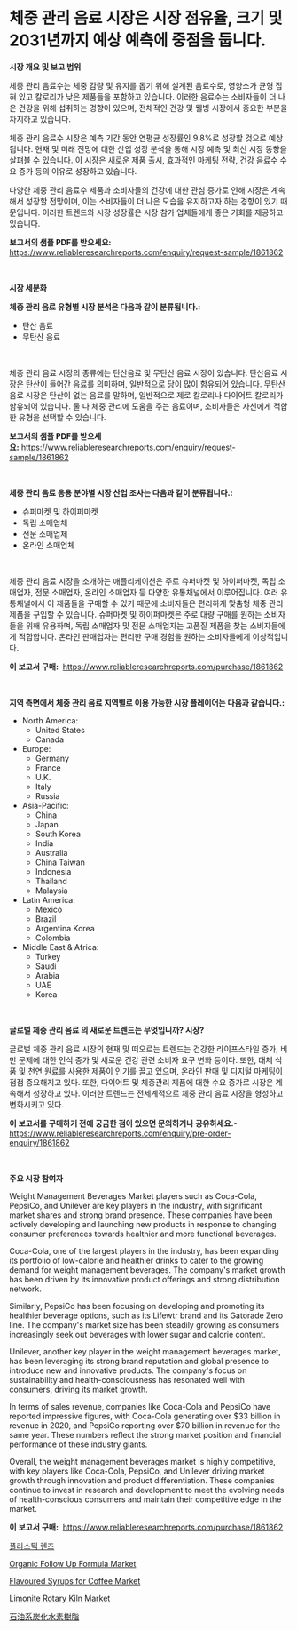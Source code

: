 <p><h1>체중 관리 음료 시장은 시장 점유율, 크기 및 2031년까지 예상 예측에 중점을 둡니다.</h1></p><p><strong>시장 개요 및 보고 범위</strong></p>
<p><p>체중 관리 음료수는 체중 감량 및 유지를 돕기 위해 설계된 음료수로, 영양소가 균형 잡혀 있고 칼로리가 낮은 제품들을 포함하고 있습니다. 이러한 음료수는 소비자들이 더 나은 건강을 위해 섭취하는 경향이 있으며, 전체적인 건강 및 웰빙 시장에서 중요한 부분을 차지하고 있습니다.</p><p>체중 관리 음료수 시장은 예측 기간 동안 연평균 성장률인 9.8%로 성장할 것으로 예상됩니다. 현재 및 미래 전망에 대한 산업 성장 분석을 통해 시장 예측 및 최신 시장 동향을 살펴볼 수 있습니다. 이 시장은 새로운 제품 출시, 효과적인 마케팅 전략, 건강 음료수 수요 증가 등의 이유로 성장하고 있습니다.</p><p>다양한 체중 관리 음료수 제품과 소비자들의 건강에 대한 관심 증가로 인해 시장은 계속해서 성장할 전망이며, 이는 소비자들이 더 나은 모습을 유지하고자 하는 경향이 있기 때문입니다. 이러한 트렌드와 시장 성장률은 시장 참가 업체들에게 좋은 기회를 제공하고 있습니다.</p></p>
<p><strong>보고서의 샘플 PDF를 받으세요:</strong> <a href="https://www.reliableresearchreports.com/enquiry/request-sample/1861862">https://www.reliableresearchreports.com/enquiry/request-sample/1861862</a></p>
<p>&nbsp;</p>
<p><strong>시장 세분화</strong></p>
<p><strong>체중 관리 음료 유형별 시장 분석은 다음과 같이 분류됩니다.:</strong></p>
<p><ul><li>탄산 음료</li><li>무탄산 음료</li></ul></p>
<p>&nbsp;</p>
<p><p>체중 관리 음료 시장의 종류에는 탄산음료 및 무탄산 음료 시장이 있습니다. 탄산음료 시장은 탄산이 들어간 음료를 의미하며, 일반적으로 당이 많이 함유되어 있습니다. 무탄산 음료 시장은 탄산이 없는 음료를 말하며, 일반적으로 제로 칼로리나 다이어트 칼로리가 함유되어 있습니다. 둘 다 체중 관리에 도움을 주는 음료이며, 소비자들은 자신에게 적합한 유형을 선택할 수 있습니다.</p></p>
<p><strong>보고서의 샘플 PDF를 받으세요:</strong>&nbsp;<a href="https://www.reliableresearchreports.com/enquiry/request-sample/1861862">https://www.reliableresearchreports.com/enquiry/request-sample/1861862</a></p>
<p>&nbsp;</p>
<p><strong> 체중 관리 음료 응용 분야별 시장 산업 조사는 다음과 같이 분류됩니다.:</strong></p>
<p><ul><li>슈퍼마켓 및 하이퍼마켓</li><li>독립 소매업체</li><li>전문 소매업체</li><li>온라인 소매업체</li></ul></p>
<p>&nbsp;</p>
<p><p>체중 관리 음료 시장을 소개하는 애플리케이션은 주로 슈퍼마켓 및 하이퍼마켓, 독립 소매업자, 전문 소매업자, 온라인 소매업자 등 다양한 유통채널에서 이루어집니다. 여러 유통채널에서 이 제품들을 구매할 수 있기 때문에 소비자들은 편리하게 맞춤형 체중 관리 제품을 구입할 수 있습니다. 슈퍼마켓 및 하이퍼마켓은 주로 대량 구매를 원하는 소비자들을 위해 유용하며, 독립 소매업자 및 전문 소매업자는 고품질 제품을 찾는 소비자들에게 적합합니다. 온라인 판매업자는 편리한 구매 경험을 원하는 소비자들에게 이상적입니다.</p></p>
<p><strong>이 보고서 구매:</strong>&nbsp; <a href="https://www.reliableresearchreports.com/purchase/1861862">https://www.reliableresearchreports.com/purchase/1861862</a></p>
<p>&nbsp;</p>
<p><strong>지역 측면에서 체중 관리 음료 지역별로 이용 가능한 시장 플레이어는 다음과 같습니다.:</strong></p>
<p><ul>
    <li>
        North America:
        <ul>
            <li>United States</li>
            <li>Canada</li>
        </ul>
    </li>
    <li>
        Europe:
        <ul>
            <li>Germany</li>
            <li>France</li>
            <li>U.K.</li>
            <li>Italy</li>
            <li>Russia</li>
        </ul>
    </li>
    <li>
        Asia-Pacific:
        <ul>
            <li>China</li>
            <li>Japan</li>
            <li>South Korea</li>
            <li>India</li>
            <li>Australia</li>
            <li>China Taiwan</li>
            <li>Indonesia</li>
            <li>Thailand</li>
            <li>Malaysia</li>
        </ul>
    </li>
    <li>
        Latin America:
        <ul>
            <li>Mexico</li>
            <li>Brazil</li>
            <li>Argentina Korea</li>
            <li>Colombia</li>
        </ul>
    </li>
    <li>
        Middle East & Africa:
        <ul>
            <li>Turkey</li>
            <li>Saudi</li>
            <li>Arabia</li>
            <li>UAE</li>
            <li>Korea</li>
        </ul>
    </li>
    </ul></p>
<p>&nbsp;</p>
<p><strong>글로벌 체중 관리 음료 의 새로운 트렌드는 무엇입니까? 시장?</strong></p>
<p><p>글로벌 체중 관리 음료 시장의 현재 및 떠오르는 트렌드는 건강한 라이프스타일 증가, 비만 문제에 대한 인식 증가 및 새로운 건강 관련 소비자 요구 변화 등이다. 또한, 대체 식품 및 천연 원료를 사용한 제품이 인기를 끌고 있으며, 온라인 판매 및 디지털 마케팅이 점점 중요해지고 있다. 또한, 다이어트 및 체중관리 제품에 대한 수요 증가로 시장은 계속해서 성장하고 있다. 이러한 트렌드는 전세계적으로 체중 관리 음료 시장을 형성하고 변화시키고 있다.</p></p>
<p><strong>이 보고서를 구매하기 전에 궁금한 점이 있으면 문의하거나 공유하세요.</strong>- <a href="https://www.reliableresearchreports.com/enquiry/pre-order-enquiry/1861862">https://www.reliableresearchreports.com/enquiry/pre-order-enquiry/1861862</a></p>
<p>&nbsp;</p>
<p><strong>주요 시장 참여자</strong></p>
<p><p>Weight Management Beverages Market players such as Coca-Cola, PepsiCo, and Unilever are key players in the industry, with significant market shares and strong brand presence. These companies have been actively developing and launching new products in response to changing consumer preferences towards healthier and more functional beverages.</p><p>Coca-Cola, one of the largest players in the industry, has been expanding its portfolio of low-calorie and healthier drinks to cater to the growing demand for weight management beverages. The company's market growth has been driven by its innovative product offerings and strong distribution network.</p><p>Similarly, PepsiCo has been focusing on developing and promoting its healthier beverage options, such as its Lifewtr brand and its Gatorade Zero line. The company's market size has been steadily growing as consumers increasingly seek out beverages with lower sugar and calorie content.</p><p>Unilever, another key player in the weight management beverages market, has been leveraging its strong brand reputation and global presence to introduce new and innovative products. The company's focus on sustainability and health-consciousness has resonated well with consumers, driving its market growth.</p><p>In terms of sales revenue, companies like Coca-Cola and PepsiCo have reported impressive figures, with Coca-Cola generating over $33 billion in revenue in 2020, and PepsiCo reporting over $70 billion in revenue for the same year. These numbers reflect the strong market position and financial performance of these industry giants.</p><p>Overall, the weight management beverages market is highly competitive, with key players like Coca-Cola, PepsiCo, and Unilever driving market growth through innovation and product differentiation. These companies continue to invest in research and development to meet the evolving needs of health-conscious consumers and maintain their competitive edge in the market.</p></p>
<p><strong>이 보고서 구매:</strong>&nbsp;&nbsp;<a href="https://www.reliableresearchreports.com/purchase/1861862">https://www.reliableresearchreports.com/purchase/1861862</a></p>
<p><p><a href="https://github.com/hxzi07639916/Market-Research-Report-List-1/blob/main/2308084191511.md">플라스틱 렌즈</a></p><p><a href="https://rainy-horn-d69.notion.site/Organic-Follow-Up-Formula-Market-Growth-Market-Trends-COVID-19-Impact-and-Forecasts-for-period-fr-d4ac510681664fbebe01bad797c75e9d">Organic Follow Up Formula Market</a></p><p><a href="https://view.publitas.com/reportprime-1/insights-into-flavoured-syrups-for-coffee-market-size-analysing-market-share-trends-and-growth-from-2024-to-2031/">Flavoured Syrups for Coffee Market</a></p><p><a href="https://issuu.com/reportprime-2/docs/limonite-rotary-kiln-market-size-2030.pptx">Limonite Rotary Kiln Market</a></p><p><a href="https://github.com/ihabdkwlxs948/Market-Research-Report-List-1/blob/main/3875236191756.md">石油系炭化水素樹脂</a></p></p>

